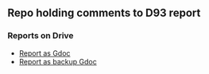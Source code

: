 ## Repo holding comments to D93 report

### Reports on Drive

- [Report as Gdoc](https://docs.google.com/document/d/1MN8pWUuoxO5ynKHgw5dh0jsZl5K-vjP6rxee2Pj7AAg)
- [Report as backup Gdoc](https://docs.google.com/document/d/1Y17sdwXHh3VjxO-tYMzD0MN9E-Bf4uKMyK9ag4f7EKg)
